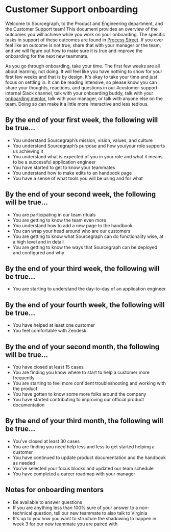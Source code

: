 # Customer Support onboarding

Welcome to Sourcegraph, to the Product and Engineering department, and the Customer Support team! This document provides an overview of the outcomes you will achieve while you work on your onboarding. The specific tasks in support of these outcomes are found in [Process Street](https://app.process.st/reports). If you ever feel like an outcome is not true, share that with your manager or the team, and we will figure out how to make sure it is true and improve the onboarding for the next new teammate.

As you go through onboarding, take your time. The first few weeks are all about learning, not doing. It will feel like you have nothing to show for your first few weeks and that is by design. It's okay to take your time and just focus on settling in. It can be reading intensive, so please know you can share your thoughts, reactions, and questions in our #customer-support-internal Slack channel, talk with your onboarding buddy, talk with your [onboarding mentor](cs-onboard-mentor.md), talk with your manager, or talk with anyone else on the team. Doing so can make it a little more interactive and less tedious.

## By the end of your first week, the following will be true...

- You understand Sourcegraph’s mission, vision, values, and culture
- You understand Sourcegraph’s purpose and how you/your role supports us achieving it
- You understand what is expected of you in your role and what it means to be a successful application engineer
- You have started to get to know your teammates
- You understand how to make edits to an handbook page
- You have a sense of what tools you will be using and for what

## By the end of your second week, the following will be true...

- You are participating in our team rituals
- You are getting to know the team even more
- You understand how to add a new page to the handbook
- You can wrap your head around who are our customers
- You are getting to know what Sourcegraph can do functionality wise, at a high level and in detail
- You are getting to know the ways that Sourcegraph can be deployed and configured and why

## By the end of your third week, the following will be true...

- You are starting to understand the day-to-day of an application engineer

## By the end of your fourth week, the following will be true...

- You have helped at least one customer
- You feel comfortable with Zendesk

## By the end of your second month, the following will be true...

- You have closed at least 15 cases
- You are finding you know where to start to help a customer more frequently
- You are starting to feel more confident troubleshooting and working with the product
- You have gotten to know some more folks around the company
- You have started contributing to improving our official product documentation

## By the end of your third month, the following will be true…

- You've closed at least 30 cases
- You are finding you need help less and less to get started helping a customer
- You have continued to update product documentation and the handbook as needed
- You’ve selected your focus blocks and updated our team schedule
- You have completed a career roadmap with your manager

## Notes for onboarding mentors

- Be available to answer questions
- If you are anything less than 100% sure of your answer to a non-technical question, tell our new teammate to also talk to Virginia
- It's up to you how you want to structure the shadowing to happen in week 3 for our new teammate you are paired with
